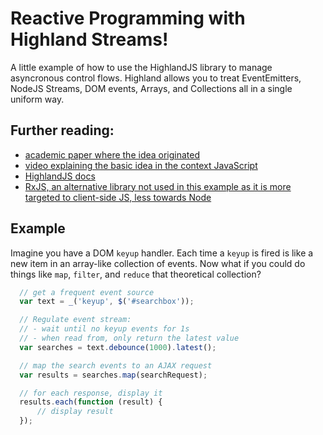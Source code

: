 # Reactive Programming with Highland Streams!

A little example of how to use the HighlandJS library to manage asyncronous control flows. Highland allows you to treat EventEmitters, NodeJS Streams, DOM events, Arrays, and Collections all in a single uniform way.

## Further reading:
  - [academic paper where the idea originated](https://hal.archives-ouvertes.fr/file/index/docid/75494/filename/RR-1065.pdf)
  - [video explaining the basic idea in the context JavaScript](https://vimeo.com/131196784)
  - [HighlandJS docs](http://highlandjs.org/)
  - [RxJS, an alternative library not used in this example as it is more targeted to client-side JS, less towards Node](https://github.com/Reactive-Extensions/RxJS)

## Example

Imagine you have a DOM `keyup` handler. Each time a `keyup` is fired is like a new item in an array-like collection of events. Now what if you could do things like `map`, `filter`, and `reduce` that theoretical collection?

```javascript
  // get a frequent event source
  var text = _('keyup', $('#searchbox'));

  // Regulate event stream:
  // - wait until no keyup events for 1s
  // - when read from, only return the latest value
  var searches = text.debounce(1000).latest();

  // map the search events to an AJAX request
  var results = searches.map(searchRequest);

  // for each response, display it
  results.each(function (result) {
      // display result
  });
```